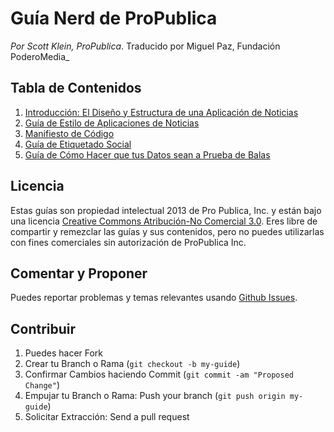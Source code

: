 # Guía Nerd de ProPublica

_Por Scott Klein, ProPublica_. Traducido por Miguel Paz, Fundación PoderoMedia_

## Tabla de Contenidos

1. [Introducción: El Diseño y Estructura de una Aplicación de Noticias](design-structure.md)
2. [Guía de Estilo de Aplicaciones de Noticias](news-apps.md)
3. [Manifiesto de Código](coding-manifesto.md)
4. [Guía de Etiquetado Social](social-tags.html)
5. [Guía de Cómo Hacer que tus Datos sean a Prueba de Balas](data-bulletproofing.md)

## Licencia

Estas guías son propiedad intelectual 2013 de Pro Publica, Inc. y están bajo una licencia [Creative Commons Atribución-No Comercial 3.0](http://creativecommons.org/licenses/by-nc/3.0/deed.es). Eres libre de compartir y remezclar las guías y sus contenidos, pero no puedes utilizarlas con fines comerciales sin autorización de ProPublica Inc. 

## Comentar y Proponer 

Puedes reportar problemas y temas relevantes usando [Github Issues](https://github.com/propublica/guides/issues).

## Contribuir

1. Puedes hacer Fork
2. Crear tu Branch o Rama (`git checkout -b my-guide`)
3. Confirmar Cambios haciendo Commit (`git commit -am "Proposed Change"`)
4. Empujar tu Branch o Rama: Push your branch (`git push origin my-guide`)
5. Solicitar Extracción: Send a pull request
